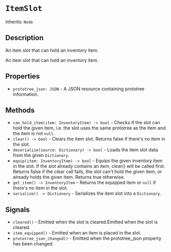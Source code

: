 # `ItemSlot`

Inherits: `Node`

## Description

An item slot that can hold an inventory item.

An item slot that can hold an inventory item.

## Properties

* `prototree_json: JSON` - A JSON resource containing prototree information.

## Methods

* `can_hold_item(item: InventoryItem) -> bool` - Checks if the slot can hold the given item, i.e. the slot uses the same prototree as the item and the item is not `null`.
* `clear() -> bool` - Clears the item slot. Returns false if there's no item in the slot.
* `deserialize(source: Dictionary) -> bool` - Loads the item slot data from the given `Dictionary`.
* `equip(item: InventoryItem) -> bool` - Equips the given inventory item in the slot. If the slot already contains an item, clear() will be called first. Returns false if the clear call fails, the slot can't hold the given item, or already holds the given item. Returns true otherwise.
* `get_item() -> InventoryItem` - Returns the equipped item or `null` if there's no item in the slot.
* `serialize() -> Dictionary` - Serializes the item slot into a `Dictionary`.

## Signals

* `cleared()` - Emitted when the slot is cleared.Emitted when the slot is cleared.
* `item_equipped()` - Emitted when an item is placed in the slot.
* `prototree_json_changed()` - Emitted when the prototree_json property has been changed.

